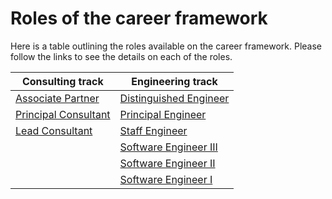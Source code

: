 # Roles of the career framework

Here is a table outlining the roles available on the career framework. Please
follow the links to see the details on each of the roles.

| Consulting track | Engineering track |
| ------------- | ------------ |
| [Associate Partner][1]  | [Distinguished Engineer][2] |
| [Principal Consultant][3] | [Principal Engineer][4] |
| [Lead Consultant][5] | [Staff Engineer][6] |
| | [Software Engineer III][7] |
| | [Software Engineer II][8] |
| | [Software Engineer I][9] |


[1]: roles/associate_parter.md
[2]: roles/distinguished_engineer.md
[3]: roles/principal_consultant.md
[4]: roles/principal_engineer.md
[5]: roles/lead_consultant.md
[6]: roles/staff_engineer.md
[7]: roles/software_engineer_iii.md
[8]: roles/software_engineer_ii.md
[9]: roles/software_engineer_i.md
